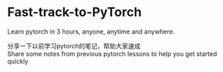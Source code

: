 # Fast-track-to-PyTorch
Learn pytorch in 3 hours, anyone, anytime and anywhere.

分享一下以前学习pytorch的笔记，帮助大家速成<br>
Share some notes from previous pytorch lessons to help you get started quickly
